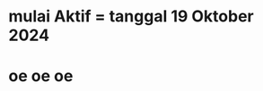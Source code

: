 
<H1>mulai Aktif = tanggal 19 Oktober 2024 <H1/>
  <p>oe oe oe</p>
<!---
Athallah123GG/Athallah123GG is a ✨ special ✨ repository because its `README.md` (this file) appears on your GitHub profile.
You can click the Preview link to take a look at your changes.
--->
